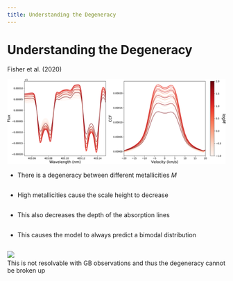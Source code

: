 ```yaml
---
title: Understanding the Degeneracy
---
```


# Understanding the Degeneracy

Fisher et al. (2020)

<div class="grid grid-cols-3 justify-center justify-items-center items-center">
<div class="col-span-2"> 
  <img src="/images/deg_cc.png" class="max-h-85 shadow-xl p-1 -mt-5" />
</div>

<div class="ml-5 list col-span-1">

* There is a degeneracy between different metallicities $M$
* High metallicities cause the scale height to decrease
* This also decreases the depth of the absorption lines
* This causes the model to always predict a bimodal distribution

</div>
</div>


<img class="min-w-30 position-absolute top-56 left-52 rotate-10 opacity-70" src="https://upload.wikimedia.org/wikipedia/commons/5/57/Short_left_arrow_-_red.svg" />
<div class="min-w-30 position-absolute top-52 left-76 bg-red-500 p-2 rounded-xl bg-opacity-40 shadow-xl max-w-80 backdrop-blur-md">
This is not resolvable with GB observations and thus the degeneracy cannot be broken up
</div>

<style>
  a {
    border-style: none !important;
  }

  a:hover {
    border-style: none !important;
  }

  .list li{
    margin-bottom: 1.8rem !important;
  }
</style>

<!--
Mean mol weight incr. -> decreasing the scale height


NEXT: How does this all work out in a real life example?
-->
